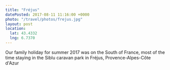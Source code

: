 ```yaml
---
title: "Fréjus"
datePosted: 2017-08-11 11:16:00 +0000
photo: "/travel/photos/frejus.jpg"
layout: post
location:
  lat: 43.4332
  lng: 6.7370
---
```


Our family holiday for summer 2017 was on the South of France, most of the time staying in the Siblu caravan park in Fréjus, Provence-Alpes-Côte d'Azur
